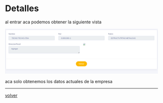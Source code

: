 # Detalles

al entrar aca podemos obtener la siguiente vista

![de](../img/Empresas3.png)

aca solo obtenemos los datos actuales de la empresa

---

[volver](./Empresas.md)